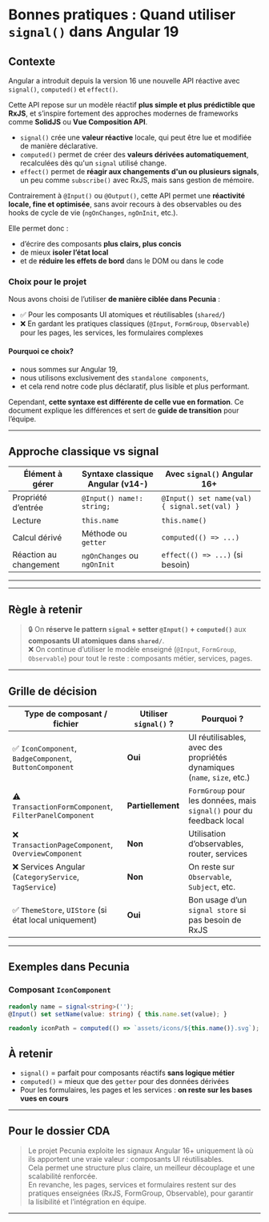 # Bonnes pratiques : Quand utiliser `signal()` dans Angular 19

## Contexte

Angular a introduit depuis la version 16 une nouvelle API réactive avec `signal()`, `computed()` et `effect()`.


Cette API repose sur un modèle réactif **plus simple et plus prédictible que RxJS**, et s’inspire fortement des approches modernes de frameworks comme **SolidJS** ou **Vue Composition API**.

- `signal()` crée une **valeur réactive** locale, qui peut être lue et modifiée de manière déclarative.
- `computed()` permet de créer des **valeurs dérivées automatiquement**, recalculées dès qu'un `signal` utilisé change.
- `effect()` permet de **réagir aux changements d'un ou plusieurs signals**, un peu comme `subscribe()` avec RxJS, mais sans gestion de mémoire.

Contrairement à `@Input()` ou `@Output()`, cette API permet une **réactivité locale, fine et optimisée**, sans avoir recours à des observables ou des hooks de cycle de vie (`ngOnChanges`, `ngOnInit`, etc.).

Elle permet donc :
- d’écrire des composants **plus clairs, plus concis**
- de mieux **isoler l’état local**
- et de **réduire les effets de bord** dans le DOM ou dans le code

### Choix pour le projet

Nous avons choisi de l’utiliser **de manière ciblée dans Pecunia** :
- ✅ Pour les composants UI atomiques et réutilisables (`shared/`)
- ❌ En gardant les pratiques classiques (`@Input`, `FormGroup`, `Observable`) pour les pages, les services, les formulaires complexes

#### Pourquoi ce choix? 

- nous sommes sur Angular 19,
- nous utilisons exclusivement des `standalone components`,
- et cela rend notre code plus déclaratif, plus lisible et plus performant.

Cependant, **cette syntaxe est différente de celle vue en formation**. Ce document explique les différences et sert de **guide de transition** pour l’équipe.

---

## Approche classique vs signal

| Élément à gérer        | Syntaxe classique Angular (v14-)        | Avec `signal()` Angular 16+       |
|------------------------|-----------------------------------------|------------------------------------|
| Propriété d’entrée     | `@Input() name!: string;`               | `@Input() set name(val) { signal.set(val) }` |
| Lecture                | `this.name`                             | `this.name()`                      |
| Calcul dérivé          | Méthode ou `getter`                     | `computed(() => ...)`             |
| Réaction au changement | `ngOnChanges` ou `ngOnInit`             | `effect(() => ...)` (si besoin)   |

---

---

## Règle à retenir

> 🔒 On **réserve le pattern `signal` + setter `@Input()` + `computed()`** aux **composants UI atomiques dans `shared/`**.  
> ❌ On continue d’utiliser le modèle enseigné (`@Input`, `FormGroup`, `Observable`) pour tout le reste : composants métier, services, pages.

---

## Grille de décision

| Type de composant / fichier         | Utiliser `signal()` ? | Pourquoi ? |
|------------------------------------|------------------------|------------|
| ✅ `IconComponent`, `BadgeComponent`, `ButtonComponent` | **Oui** | UI réutilisables, avec des propriétés dynamiques (`name`, `size`, etc.) |
| ⚠️ `TransactionFormComponent`, `FilterPanelComponent`   | **Partiellement** | `FormGroup` pour les données, mais `signal()` pour du feedback local |
| ❌ `TransactionPageComponent`, `OverviewComponent`       | **Non** | Utilisation d’observables, router, services |
| ❌ Services Angular (`CategoryService`, `TagService`)    | **Non** | On reste sur `Observable`, `Subject`, etc. |
| ✅ `ThemeStore`, `UIStore` (si état local uniquement)    | **Oui** | Bon usage d’un `signal store` si pas besoin de RxJS |

---

## Exemples dans Pecunia

### Composant `IconComponent`

```ts
readonly name = signal<string>('');
@Input() set setName(value: string) { this.name.set(value); }

readonly iconPath = computed(() => `assets/icons/${this.name()}.svg`);
```

## À retenir

- `signal()` = parfait pour composants réactifs **sans logique métier**
- `computed()` = mieux que des `getter` pour des données dérivées
- Pour les formulaires, les pages et les services : **on reste sur les bases vues en cours**

---


##  Pour le dossier CDA

> Le projet Pecunia exploite les signaux Angular 16+ uniquement là où ils apportent une vraie valeur : composants UI réutilisables.  
> Cela permet une structure plus claire, un meilleur découplage et une scalabilité renforcée.  
> En revanche, les pages, services et formulaires restent sur des pratiques enseignées (RxJS, FormGroup, Observable), pour garantir la lisibilité et l’intégration en équipe.

---

